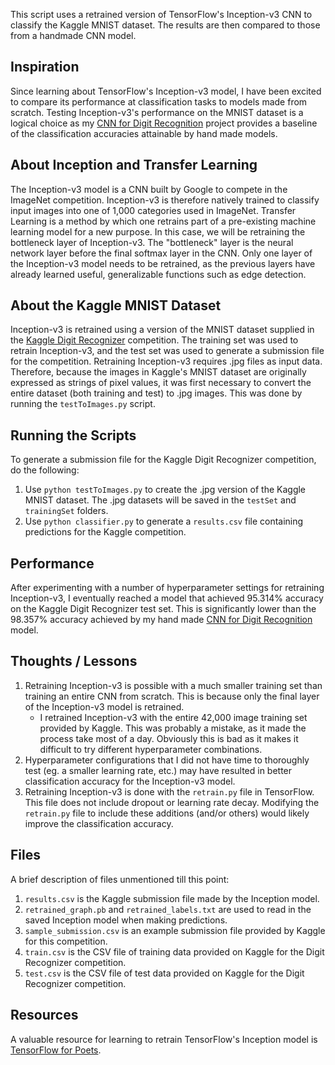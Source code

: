 This script uses a retrained version of TensorFlow's Inception-v3 CNN to classify the Kaggle MNIST dataset. The results are then compared to those from a handmade CNN model.

## Inspiration

Since learning about TensorFlow's Inception-v3 model, I have been excited to compare its performance at classification tasks to models made from scratch.  Testing Inception-v3's performance on the MNIST dataset is a logical choice as my [CNN for Digit Recognition](https://github.com/scoliann/CNN-for-Digit-Recognition) project provides a baseline of the classification accuracies attainable by hand made models.

## About Inception and Transfer Learning 
 
The Inception-v3 model is a CNN built by Google to compete in the ImageNet competition.  Inception-v3 is therefore natively trained to classify input images into one of 1,000 categories used in ImageNet.  Transfer Learning is a method by which one retrains part of a pre-existing machine learning model for a new purpose.  In this case, we will be retraining the bottleneck layer of Inception-v3. The "bottleneck" layer is the neural network layer before the final softmax layer in the CNN.  Only one layer of the Inception-v3 model needs to be retrained, as the previous layers have already learned useful, generalizable functions such as edge detection. 

## About the Kaggle MNIST Dataset

Inception-v3 is retrained using a version of the MNIST dataset supplied in the [Kaggle Digit Recognizer](https://www.kaggle.com/c/digit-recognizer) competition.  The training set was used to retrain Inception-v3, and the test set was used to generate a submission file for the competition.  Retraining Inception-v3 requires .jpg files as input data.  Therefore, because the images in Kaggle's MNIST dataset are originally expressed as strings of pixel values, it was first necessary to convert the entire dataset (both training and test) to .jpg images.  This was done by running the `testToImages.py` script.

## Running the Scripts

To generate a submission file for the Kaggle Digit Recognizer competition, do the following:

1.  Use `python testToImages.py` to create the .jpg version of the Kaggle MNIST dataset.  The .jpg datasets will be saved in the `testSet` and `trainingSet` folders.
2.  Use `python classifier.py` to generate a `results.csv` file containing predictions for the Kaggle competition.

## Performance

After experimenting with a number of hyperparameter settings for retraining Inception-v3, I eventually reached a model that achieved 95.314% accuracy on the Kaggle Digit Recognizer test set.  This is significantly lower than the 98.357% accuracy achieved by my hand made [CNN for Digit Recognition](https://github.com/scoliann/CNN-for-Digit-Recognition) model.

## Thoughts / Lessons

1.  Retraining Inception-v3 is possible with a much smaller training set than training an entire CNN from scratch.  This is because only the final layer of the Inception-v3 model is retrained.
    - I retrained Inception-v3 with the entire 42,000 image training set provided by Kaggle.  This was probably a mistake, as it made the process take most of a day.  Obviously this is bad as it makes it difficult to try different hyperparameter combinations.
2.  Hyperparameter configurations that I did not have time to thoroughly test (eg. a smaller learning rate, etc.) may have resulted in better classification accuracy for the Inception-v3 model.
3.  Retraining Inception-v3 is done with the `retrain.py` file in TensorFlow.  This file does not include dropout or learning rate decay.  Modifying the `retrain.py` file to include these additions (and/or others) would likely improve the classification accuracy.

## Files

A brief description of files unmentioned till this point:

1.  `results.csv` is the Kaggle submission file made by the Inception model.
2.  `retrained_graph.pb` and `retrained_labels.txt` are used to read in the saved Inception model when making predictions.
3.  `sample_submission.csv` is an example submission file provided by Kaggle for this competition.
4.  `train.csv` is the CSV file of training data provided on Kaggle for the Digit Recognizer competition.
5.  `test.csv` is the CSV file of test data provided on Kaggle for the Digit Recognizer competition.

## Resources

A valuable resource for learning to retrain TensorFlow's Inception model is [TensorFlow for Poets](https://codelabs.developers.google.com/codelabs/tensorflow-for-poets/index.html?index=..%2F..%2Findex#0).


